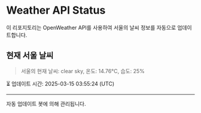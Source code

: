 
# Weather API Status

이 리포지토리는 OpenWeather API를 사용하여 서울의 날씨 정보를 자동으로 업데이트합니다.

## 현재 서울 날씨
> 서울의 현재 날씨: clear sky, 온도: 14.76°C, 습도: 25%

⏳ 업데이트 시간: 2025-03-15 03:55:24 (UTC)

---
자동 업데이트 봇에 의해 관리됩니다.
